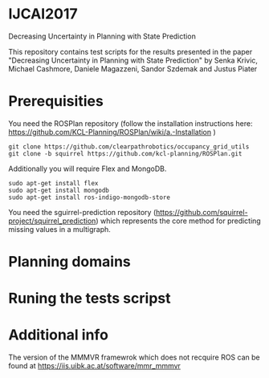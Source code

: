 # IJCAI2017
Decreasing Uncertainty in Planning with State Prediction

This repository contains test scripts for the results presented in the paper "Decreasing Uncertainty in Planning with State Prediction" by Senka Krivic, Michael Cashmore, Daniele Magazzeni, Sandor Szdemak and Justus Piater

Prerequisities
============

You need the ROSPlan repository
(follow the installation instructions here: https://github.com/KCL-Planning/ROSPlan/wiki/a.-Installation )
```
git clone https://github.com/clearpathrobotics/occupancy_grid_utils
git clone -b squirrel https://github.com/kcl-planning/ROSPlan.git
```
Additionally you will require Flex and MongoDB.
```
sudo apt-get install flex
sudo apt-get install mongodb
sudo apt-get install ros-indigo-mongodb-store
```

You need the sguirrel-prediction repository (https://github.com/squirrel-project/squirrel_prediction) which represents the core method for predicting missing values in a multigraph.

Planning domains
============



Runing the tests scripst
========================


Additional info
===============
The version of the MMMVR framewrok which does not recquire ROS can be found at https://iis.uibk.ac.at/software/mmr_mmmvr

